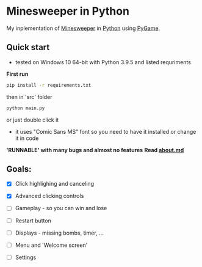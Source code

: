 # Minesweeper in Python
My inplementation of [Minesweeper](https://en.wikipedia.org/wiki/Minesweeper_(video_game)) in [Python](https://www.python.org/) using [PyGame](https://www.pygame.org/news).

## Quick start
- tested on Windows 10 64-bit with Python 3.9.5 and listed requriments

**First run**
```bash
pip install -r requirements.txt
```
 then in 'src' folder

```bash
python main.py
```
 or just double click it

 - it uses "Comic Sans MS" font so you need to have it installed or change it in code

 **'RUNNABLE' with many bugs and almost no features**
 **Read [about.md](https://github.com/RealTigerCZ/minesweeper/blob/master/about.md)**

 ## Goals:
 - [x] Click highlighing and canceling
 - [x] Advanced clicking controls
 - [ ] Gameplay - so you can win and lose
 - [ ] Restart button
 - [ ] Displays - missing bombs, timer, ...
 - [ ] Menu and 'Welcome screen'
 - [ ] Settings

